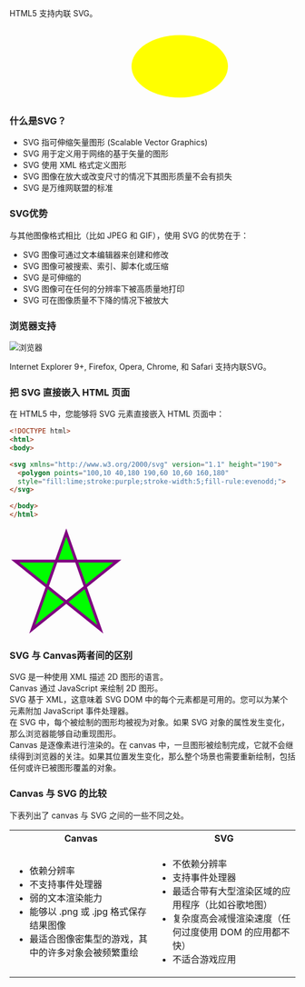 HTML5 支持内联 SVG。

<svg xmlns="http://www.w3.org/2000/svg" version="1.1" height="130px" width="500px"> <defs> <linearGradient id="grad1" x1="0%" y1="0%" x2="100%" y2="0%"> <stop offset="0%" style="stop-color:rgb(255,255,0);stop-opacity:1"><stop offset="100%" style="stop-color:rgb(255,0,0);stop-opacity:1"></stop></stop></linearGradient> </defs> <ellipse cx="300" cy="70" rx="85" ry="55" fill="url(#grad1)"><text fill="#ffffff" font-size="45" font-family="Verdana" x="250" y="86">SVG</text> Sorry, your browser does not support inline SVG. </ellipse></svg>

### 什么是SVG？

- SVG 指可伸缩矢量图形 (Scalable Vector Graphics)
- SVG 用于定义用于网络的基于矢量的图形
- SVG 使用 XML 格式定义图形
- SVG 图像在放大或改变尺寸的情况下其图形质量不会有损失
- SVG 是万维网联盟的标准

### SVG优势

与其他图像格式相比（比如 JPEG 和 GIF），使用 SVG 的优势在于：

- SVG 图像可通过文本编辑器来创建和修改
- SVG 图像可被搜索、索引、脚本化或压缩
- SVG 是可伸缩的
- SVG 图像可在任何的分辨率下被高质量地打印
- SVG 可在图像质量不下降的情况下被放大

### 浏览器支持

![浏览器](http://www.devdoc.me/uploads/html5/images/browser.png)

Internet Explorer 9+, Firefox, Opera, Chrome, 和 Safari 支持内联SVG。

### 把 SVG 直接嵌入 HTML 页面

在 HTML5 中，您能够将 SVG 元素直接嵌入 HTML 页面中：

```html
<!DOCTYPE html>
<html>
<body>

<svg xmlns="http://www.w3.org/2000/svg" version="1.1" height="190">
  <polygon points="100,10 40,180 190,60 10,60 160,180"
  style="fill:lime;stroke:purple;stroke-width:5;fill-rule:evenodd;">
</svg>

</body>
</html>
```

<svg xmlns="http://www.w3.org/2000/svg" version="1.1" height="190">
  <polygon points="100,10 40,180 190,60 10,60 160,180"
  style="fill:lime;stroke:purple;stroke-width:5;fill-rule:evenodd;">
</svg>

### SVG 与 Canvas两者间的区别

SVG 是一种使用 XML 描述 2D 图形的语言。  
Canvas 通过 JavaScript 来绘制 2D 图形。  
SVG 基于 XML，这意味着 SVG DOM 中的每个元素都是可用的。您可以为某个元素附加 JavaScript 事件处理器。  
在 SVG 中，每个被绘制的图形均被视为对象。如果 SVG 对象的属性发生变化，那么浏览器能够自动重现图形。  
Canvas 是逐像素进行渲染的。在 canvas 中，一旦图形被绘制完成，它就不会继续得到浏览器的关注。如果其位置发生变化，那么整个场景也需要重新绘制，包括任何或许已被图形覆盖的对象。

### Canvas 与 SVG 的比较

下表列出了 canvas 与 SVG 之间的一些不同之处。

<table>
<tbody>
<tr>
<th style="width:50%">Canvas</th>
<th>SVG</th>
</tr>
<tr>
<td><ul><li>依赖分辨率</li><li>不支持事件处理器</li><li>弱的文本渲染能力</li><li>能够以 .png 或 .jpg 格式保存结果图像</li><li>最适合图像密集型的游戏，其中的许多对象会被频繁重绘</li></ul></td>
<td><ul><li>不依赖分辨率</li> <li>支持事件处理器</li> <li>最适合带有大型渲染区域的应用程序（比如谷歌地图）</li> <li>复杂度高会减慢渲染速度（任何过度使用 DOM 的应用都不快）</li> <li>不适合游戏应用</li></ul></td>
</tr>
</tbody>
</table>